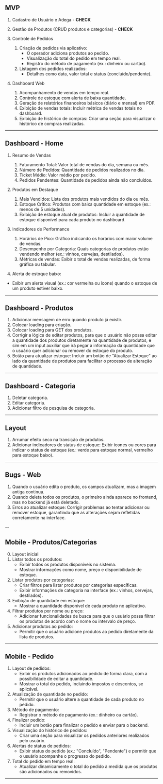 ## MVP

1. Cadastro de Usuário e Adega - **CHECK**

2. Gestão de Produtos (CRUD produtos e categorias) - **CHECK**

3. Controle de Pedidos

   1. Criação de pedidos via aplicativo:
      - O operador adiciona produtos ao pedido.
      - Visualização do total do pedido em tempo real.
      - Registro do método de pagamento (ex.: dinheiro ou cartão).
   2. Listagem dos pedidos realizados:
      - Detalhes como data, valor total e status (concluído/pendente).

4. Dashboard Web
   1. Acompanhamento de vendas em tempo real.
   2. Controle de estoque com alerta de baixa quantidade.
   3. Geração de relatórios financeiros básicos (diário e mensal) em PDF.
   4. Exibição de vendas totais: Incluir métrica de vendas totais no dashboard.
   5. Exibição de histórico de compras: Criar uma seção para visualizar o histórico de compras realizadas.

---

## Dashboard - Home

1. Resumo de Vendas

   1. Faturamento Total: Valor total de vendas do dia, semana ou mês.
   2. Número de Pedidos: Quantidade de pedidos realizados no dia.
   3. Ticket Médio: Valor médio por pedido.
   4. Pedidos Pendentes: Quantidade de pedidos ainda não concluídos.

2. Produtos em Destaque

   1. Mais Vendidos: Lista dos produtos mais vendidos do dia ou mês.
   2. Estoque Crítico: Produtos com baixa quantidade em estoque (ex.: menos de 5 unidades).
   3. Exibição de estoque atual de produtos: Incluir a quantidade de estoque disponível para cada produto no dashboard.

3. Indicadores de Performance

   1. Horários de Pico: Gráfico indicando os horários com maior volume de vendas.
   2. Desempenho por Categoria: Quais categorias de produtos estão vendendo melhor (ex.: vinhos, cervejas, destilados).
   3. Métricas de vendas: Exibir o total de vendas realizadas, de forma gráfica ou tabular.

4. Alerta de estoque baixo:

- Exibir um alerta visual (ex.: cor vermelha ou ícone) quando o estoque de um produto estiver baixo.

---

## Dashboard - Produtos

1. Adicionar mensagem de erro quando produto já existir.
2. Colocar loading para criação.
3. Colocar loading para GET dos produtos.
4. Corrigir a lógica de editar produtos, para que o usuário não possa editar a quantidade dos produtos diretamente na quantidade de produtos, e sim em um input auxiliar que irá pegar a informação da quantidade que o usuário quer adicionar ou remover do estoque do produto.
5. Botão para atualizar estoque: Incluir um botão de "Atualizar Estoque" ao lado da quantidade de produtos para facilitar o processo de alteração de quantidade.

---

## Dashboard - Categoria

1. Deletar categoria.
2. Editar categoria.
3. Adicionar filtro de pesquisa de categoria.

---

## Layout

1. Arrumar efeito seco na transição de produtos.
2. Adicionar indicadores de status de estoque: Exibir ícones ou cores para indicar o status de estoque (ex.: verde para estoque normal, vermelho para estoque baixo).

---

## Bugs - Web

1. Quando o usuário edita o produto, os campos atualizam, mas a imagem antiga continua.
2. Quando deleta todos os produtos, o primeiro ainda aparece no frontend, mas no backend já está deletado.
3. Erros ao atualizar estoque: Corrigir problemas ao tentar adicionar ou remover estoque, garantindo que as alterações sejam refletidas corretamente na interface.

--

## Mobile - Produtos/Categorias

0. Layout inicial
1. Listar todos os produtos:
   - Exibir todos os produtos disponíveis no sistema.
   - Mostrar informações como nome, preço e disponibilidade de estoque.
2. Listar produtos por categorias:
   - Criar filtros para listar produtos por categorias específicas.
   - Exibir informações de categoria na interface (ex.: vinhos, cervejas, destilados).
3. Exibição de quantidade em estoque:
   - Mostrar a quantidade disponível de cada produto no aplicativo.
4. Filtrar produtos por nome ou preço:
   - Adicionar funcionalidades de busca para que o usuário possa filtrar os produtos de acordo com o nome ou intervalo de preço.
5. Adicionar produtos ao pedido:
   - Permitir que o usuário adicione produtos ao pedido diretamente da lista de produtos.

---

## Mobile - Pedido

1. Layout de pedidos:
   - Exibir os produtos adicionados ao pedido de forma clara, com a possibilidade de editar a quantidade.
   - Mostrar o total do pedido, incluindo impostos e descontos, se aplicável.
2. Atualização de quantidade no pedido:
   - Permitir que o usuário altere a quantidade de cada produto no pedido.
3. Método de pagamento:
   - Registrar o método de pagamento (ex.: dinheiro ou cartão).
4. Finalizar pedido:
   - Incluir um botão para finalizar o pedido e enviar para o backend.
5. Visualização do histórico de pedidos:
   - Criar uma seção para visualizar os pedidos anteriores realizados pelo usuário.
6. Alertas de status de pedidos:
   - Exibir status do pedido (ex.: "Concluído", "Pendente") e permitir que o usuário acompanhe o progresso do pedido.
7. Total do pedido em tempo real:
   - Atualizar dinamicamente o total do pedido à medida que os produtos são adicionados ou removidos.

---
